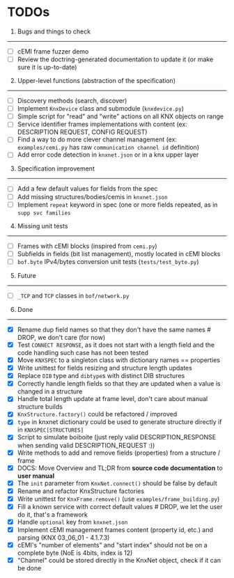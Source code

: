 TODOs
=====

1. Bugs and things to check
---------------------------

- [ ] cEMI frame fuzzer demo
- [ ] Review the doctring-generated documentation to update it (or make sure it is up-to-date)

2. Upper-level functions (abstraction of the specification)
-----------------------------------------------------------

- [ ] Discovery methods (search, discover)
- [ ] Implement `KnxDevice` class and submodule (`knxdevice.py`)
- [ ] Simple script for "read" and "write" actions on all KNX objects on range
- [ ] Service identifier frames implementations with content (ex: DESCRIPTION REQUEST, CONFIG REQUEST)
- [ ] Find a way to do more clever channel management (ex: `examples/cemi.py` has raw `communication channel id` definition)
- [ ] Add error code detection in `knxnet.json` or in a knx upper layer

3. Specification improvement
----------------------------

- [ ] Add a few default values for fields from the spec
- [ ] Add missing structures/bodies/cemis in `knxnet.json`
- [ ] Implement `repeat` keyword in spec (one or more fields repeated, as in `supp svc families`

4. Missing unit tests
---------------------

- [ ] Frames with cEMI blocks (inspired from `cemi.py`)
- [ ] Subfields in fields (bit list management), mostly located in cEMI blocks
- [ ] `bof.byte` IPv4/bytes conversion unit tests (`tests/test_byte.py`)

5. Future
---------

- [ ] `_TCP` and `TCP` classes in `bof/network.py` 

6. Done
-------

- [X] Rename dup field names so that they don't have the same names # DROP, we don't care (for now)
- [X] Test `CONNECT RESPONSE`, as it does not start with a length field and the code handling such case has not been tested
- [X] Move `KNXSPEC` to a singleton class with dictionary names == properties
- [X] Write unittest for fields resizing and structure length updates
- [X] Replace `DIB` type and `dibtype`s with distinct DIB structures
- [X] Correctly handle length fields so that they are updated when a value is changed in a structure
- [X] Handle total length update at frame level, don't care about manual structure builds
- [X] `KnxStructure.factory()` could be refactored / improved
- [X] `type` in knxnet dictionary could be used to generate structure directly if in `KNXSPEC[STRUCTURES]`
- [X] Script to simulate boiboite (just reply valid DESCRIPTION_RESPONSE when sending valid DESCRIPTION_REQUEST :))
- [X] Write methods to add and remove fields (properties) from a structure / frame
- [X] DOCS: Move Overview and TL;DR from **source code documentation** to **user manual**
- [X] The `init` parameter from `KnxNet.connect()` should be false by default
- [X] Rename and refactor KnxStructure factories
- [X] Write unittest for `KnxFrame.remove()` (use `examples/frame_building.py`)
- [X] Fill a known service with correct default values # DROP, we let the user do it, that's a framework
- [X] Handle `optional` key from `knxnet.json`
- [X] Implement cEMI management frames content (property id, etc.) and parsing (KNX 03_06_01 - 4.1.7.3)
- [X] cEMI's "number of elements" and "start index" should not be on a complete byte (NoE is 4bits, index is 12)
- [X] "Channel" could be stored directly in the KnxNet object, check if it can be done
